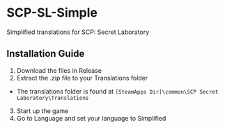 # SCP-SL-Simple
Simplified translations for SCP: Secret Laboratory

## Installation Guide
1. Download the files in Release
2. Extract the .zip file to your Translations folder
  - The translations folder is found at `[SteamApps Dir]\common\SCP Secret Laboratory\Translations`
3. Start up the game
4. Go to Language and set your language to Simplified